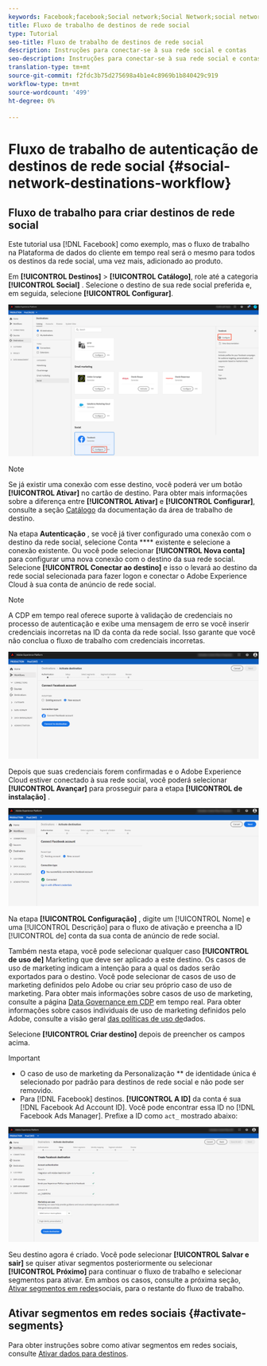 ```yaml
---
keywords: Facebook;facebook;Social network;Social Network;social network authentication;Social network authentication
title: Fluxo de trabalho de destinos de rede social
type: Tutorial
seo-title: Fluxo de trabalho de destinos de rede social
description: Instruções para conectar-se à sua rede social e contas
seo-description: Instruções para conectar-se à sua rede social e contas
translation-type: tm+mt
source-git-commit: f2fdc3b75d275698a4b1e4c8969b1b840429c919
workflow-type: tm+mt
source-wordcount: '499'
ht-degree: 0%

---
```



# Fluxo de trabalho de autenticação de destinos de rede social {#social-network-destinations-workflow}

## Fluxo de trabalho para criar destinos de rede social

Este tutorial usa [!DNL Facebook] como exemplo, mas o fluxo de trabalho na Plataforma de dados do cliente em tempo real será o mesmo para todos os destinos da rede social, uma vez mais, adicionado ao produto.

Em **[!UICONTROL Destinos]** > **[!UICONTROL Catálogo]**, role até a categoria **[!UICONTROL Social]** . Selecione o destino de sua rede social preferida e, em seguida, selecione **[!UICONTROL Configurar]**.

![Conectar-se ao destino da rede social](../../assets/catalog/social/workflow/catalog.png)

>[!NOTE]
>
>Se já existir uma conexão com esse destino, você poderá ver um botão **[!UICONTROL Ativar]** no cartão de destino. Para obter mais informações sobre a diferença entre **[!UICONTROL Ativar]** e **[!UICONTROL Configurar]**, consulte a seção [Catálogo](../../ui/destinations-workspace.md#catalog) da documentação da área de trabalho de destino.

Na etapa **Autenticação** , se você já tiver configurado uma conexão com o destino da rede social, selecione Conta **** existente e selecione a conexão existente. Ou você pode selecionar **[!UICONTROL Nova conta]** para configurar uma nova conexão com o destino da sua rede social. Selecione **[!UICONTROL Conectar ao destino]** e isso o levará ao destino da rede social selecionada para fazer logon e conectar o Adobe Experience Cloud à sua conta de anúncio de rede social.

>[!NOTE]
>
>A CDP em tempo real oferece suporte à validação de credenciais no processo de autenticação e exibe uma mensagem de erro se você inserir credenciais incorretas na ID da conta da rede social. Isso garante que você não conclua o fluxo de trabalho com credenciais incorretas.

![Conectar ao destino da rede social - etapa de autenticação](../../assets/catalog/social/workflow/pre-connect.png)

Depois que suas credenciais forem confirmadas e o Adobe Experience Cloud estiver conectado à sua rede social, você poderá selecionar **[!UICONTROL Avançar]** para prosseguir para a etapa **[!UICONTROL de instalação]** .

![Credenciais confirmadas](../../assets/catalog/social/workflow/post-connect.png)

Na etapa **[!UICONTROL Configuração]** , digite um [!UICONTROL Nome] e uma [!UICONTROL Descrição] para o fluxo de ativação e preencha a ID [!UICONTROL de] conta da sua conta de anúncio de rede social.

Também nesta etapa, você pode selecionar qualquer caso **[!UICONTROL de uso de]** Marketing que deve ser aplicado a este destino. Os casos de uso de marketing indicam a intenção para a qual os dados serão exportados para o destino. Você pode selecionar de casos de uso de marketing definidos pelo Adobe ou criar seu próprio caso de uso de marketing. Para obter mais informações sobre casos de uso de marketing, consulte a página [Data Governance em CDP](../../../rtcdp/privacy/data-governance-overview.md#destinations) em tempo real. Para obter informações sobre casos individuais de uso de marketing definidos pelo Adobe, consulte a visão geral [das políticas de uso de](../../../data-governance/policies/overview.md#core-actions)dados.

Selecione **[!UICONTROL Criar destino]** depois de preencher os campos acima.

>[!IMPORTANT]
>
> * O caso de uso de marketing da Personalização ** de identidade única é selecionado por padrão para destinos de rede social e não pode ser removido.
> * Para [!DNL Facebook] destinos. **[!UICONTROL A ID]** da conta é sua [!DNL Facebook Ad Account ID]. Você pode encontrar essa ID no [!DNL Facebook Ads Manager]. Prefixe a ID como `act_` mostrado abaixo:


![Conectar ao destino da rede social - etapa de configuração](../../assets/catalog/social/workflow/setup.png)

Seu destino agora é criado. Você pode selecionar **[!UICONTROL Salvar e sair]** se quiser ativar segmentos posteriormente ou selecionar **[!UICONTROL Próximo]** para continuar o fluxo de trabalho e selecionar segmentos para ativar. Em ambos os casos, consulte a próxima seção, [Ativar segmentos em redes](#activate-segments)sociais, para o restante do fluxo de trabalho.

## Ativar segmentos em redes sociais {#activate-segments}

Para obter instruções sobre como ativar segmentos em redes sociais, consulte [Ativar dados para destinos](../../ui/activate-destinations.md).